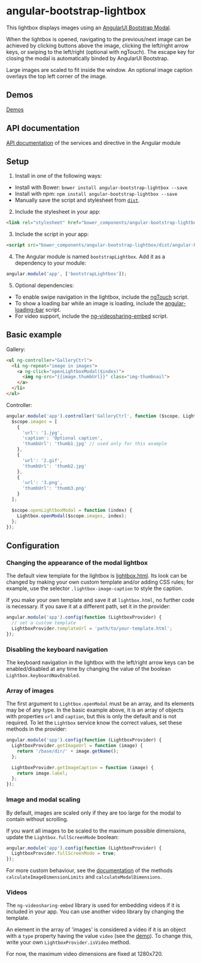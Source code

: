 # angular-bootstrap-lightbox

This lightbox displays images using an [AngularUI Bootstrap Modal](http://angular-ui.github.io/bootstrap/#/modal).

When the lightbox is opened, navigating to the previous/next image can be achieved by clicking buttons above the image, clicking the left/right arrow keys, or swiping to the left/right (optional with ngTouch). The escape key for closing the modal is automatically binded by AngularUI Bootstrap.

Large images are scaled to fit inside the window. An optional image caption overlays the top left corner of the image.

## Demos

[Demos](http://compact.github.io/angular-bootstrap-lightbox/)

## API documentation

[API documentation](api.md) of the services and directive in the Angular module

## Setup

1. Install in one of the following ways:

  * Install with Bower: `bower install angular-bootstrap-lightbox --save`
  * Install with npm: `npm install angular-bootstrap-lightbox --save`
  * Manually save the script and stylesheet from [`dist`](dist).

2. Include the stylesheet in your app:

  ```html
  <link rel="stylesheet" href="bower_components/angular-bootstrap-lightbox/dist/angular-bootstrap-lightbox.css">
  ```

3. Include the script in your app:

  ```html
  <script src="bower_components/angular-bootstrap-lightbox/dist/angular-bootstrap-lightbox.js"></script>
  ```

4. The Angular module is named `bootstrapLightbox`. Add it as a dependency to your module:

  ```js
  angular.module('app', ['bootstrapLightbox']);
  ```

5. Optional dependencies:

  * To enable swipe navigation in the lightbox, include the [ngTouch](https://docs.angularjs.org/api/ngTouch) script.
  * To show a loading bar while an image is loading, include the [angular-loading-bar](https://github.com/chieffancypants/angular-loading-bar) script.
  * For video support, include the [ng-videosharing-embed](https://github.com/erost/ng-videosharing-embed) script.

## Basic example

Gallery:

```html
<ul ng-controller="GalleryCtrl">
  <li ng-repeat="image in images">
    <a ng-click="openLightboxModal($index)">
      <img ng-src="{{image.thumbUrl}}" class="img-thumbnail">
    </a>
  </li>
</ul>
```

Controller:

```js
angular.module('app').controller('GalleryCtrl', function ($scope, Lightbox) {
  $scope.images = [
    {
      'url': '1.jpg',
      'caption': 'Optional caption',
      'thumbUrl': 'thumb1.jpg' // used only for this example
    },
    {
      'url': '2.gif',
      'thumbUrl': 'thumb2.jpg'
    },
    {
      'url': '3.png',
      'thumbUrl': 'thumb3.png'
    }
  ];

  $scope.openLightboxModal = function (index) {
    Lightbox.openModal($scope.images, index);
  };
});
```

## Configuration

### Changing the appearance of the modal lightbox

The default view template for the lightbox is [lightbox.html](src/lightbox.html). Its look can be changed by making your own custom template and/or adding CSS rules; for example, use the selector `.lightbox-image-caption` to style the caption.

If you make your own template and save it at `lightbox.html`, no further code is necessary. If you save it at a different path, set it in the provider:

```js
angular.module('app').config(function (LightboxProvider) {
  // set a custom template
  LightboxProvider.templateUrl = 'path/to/your-template.html';
});
```

### Disabling the keyboard navigation

The keyboard navigation in the lightbox with the left/right arrow keys can be enabled/disabled at any time by changing the value of the boolean `Lightbox.keyboardNavEnabled`.

### Array of images

The first argument to `Lightbox.openModal` must be an array, and its elements may be of any type. In the basic example above, it is an array of objects with properties `url` and `caption`, but this is only the default and is not required. To let the `Lightbox` service know the correct values, set these methods in the provider:

```js
angular.module('app').config(function (LightboxProvider) {
  LightboxProvider.getImageUrl = function (image) {
    return '/base/dir/' + image.getName();
  };

  LightboxProvider.getImageCaption = function (image) {
    return image.label;
  };
});
```

### Image and modal scaling

By default, images are scaled only if they are too large for the modal to contain without scrolling.

If you want all images to be scaled to the maximum possible dimensions, update the `Lightbox.fullScreenMode` boolean:

```js
angular.module('app').config(function (LightboxProvider) {
  LightboxProvider.fullScreenMode = true;
});
```

For more custom behaviour, see the [documentation](src/lightbox-service.js) of the methods `calculateImageDimensionLimits` and `calculateModalDimensions`.

### Videos

The `ng-videosharing-embed` library is used for embedding videos if it is included in your app. You can use another video library by changing the template.

An element in the array of 'images' is considered a video if it is an object with a `type` property having the value `video` (see the [demo](http://compact.github.io/angular-bootstrap-lightbox/demo5/index.html)). To change this, write your own `LightboxProvider.isVideo` method.

For now, the maximum video dimensions are fixed at 1280x720.
